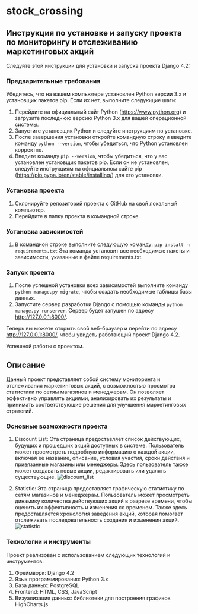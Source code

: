 # stock_crossing
## Инструкция по установке и запуску проекта по мониторингу и отслеживанию маркетинговых акций

Следуйте этой инструкции для установки и запуска проекта Django 4.2:

### Предварительные требования

Убедитесь, что на вашем компьютере установлен Python версии 3.x и установщик пакетов pip. Если их нет, выполните следующие шаги:

1. Перейдите на официальный сайт Python (https://www.python.org) и загрузите последнюю версию Python 3.x для вашей операционной системы.
2. Запустите установщик Python и следуйте инструкциям по установке.
3. После завершения установки откройте командную строку и введите команду `python --version`, чтобы убедиться, что Python установлен корректно.
4. Введите команду `pip --version`, чтобы убедиться, что у вас установлен установщик пакетов pip. Если он не установлен, следуйте инструкциям на официальном сайте pip (https://pip.pypa.io/en/stable/installing/) для его установки.

### Установка проекта

1. Склонируйте репозиторий проекта с GitHub на свой локальный компьютер.
2. Перейдите в папку проекта в командной строке.

### Установка зависимостей

1. В командной строке выполните следующую команду: `pip install -r requirements.txt`
   Эта команда установит все необходимые пакеты и зависимости, указанные в файле requirements.txt.

### Запуск проекта

1. После успешной установки всех зависимостей выполните команду `python manage.py migrate`, чтобы создать необходимые таблицы базы данных.
2. Запустите сервер разработки Django с помощью команды `python manage.py runserver`.
   Сервер будет запущен по адресу http://127.0.0.1:8000/.

Теперь вы можете открыть свой веб-браузер и перейти по адресу http://127.0.0.1:8000/, чтобы увидеть работающий проект Django 4.2.

Успешной работы с проектом.

## Описание

Данный проект представляет собой систему мониторинга и отслеживания маркетинговых акций, с возможностью просмотра статистики по сетям магазинов и менеджерам. Он позволяет эффективно управлять акциями, анализировать их результаты и принимать соответствующие решения для улучшения маркетинговых стратегий.

### Основные возможности проекта

1. Discount List: Эта страница предоставляет список действующих, будущих и прошедших акций доступных в системе. Пользователь может просмотреть подробную информацию о каждой акции, включая ее название, описание, условия участия, сроки действия и привязанные магазины или менеджеры. Здесь пользователь также может создавать новые акции, редактировать или удалять существующие.
![discount_list](../img_readme/discount_list.jpg "Discount List")

2. Statistic: Эта страница предоставляет графическую статистику по сетям магазинов и менеджерам. Пользователь может просмотреть динамику количества действующих акций в разрезе времени, чтобы оценить их эффективность и изменения со временем. Также здесь предоставляется хронология заведения акций, которая помогает отслеживать последовательность создания и изменения акций.
![statistic](../img_readme/statistic.jpg "Statistic")

### Технологии и инструменты

Проект реализован с использованием следующих технологий и инструментов:

1. Фреймворк: Django 4.2
2. Язык программирования: Python 3.x
3. База данных: PostgreSQL
4. Frontend: HTML, CSS, JavaScript
5. Визуализация данных: библиотеки для построения графиков HighCharts.js